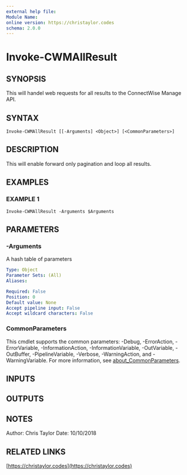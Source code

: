 ```yaml
---
external help file:
Module Name:
online version: https://christaylor.codes
schema: 2.0.0
---
```


# Invoke-CWMAllResult

## SYNOPSIS
This will handel web requests for all results to the ConnectWise Manage API.

## SYNTAX

```
Invoke-CWMAllResult [[-Arguments] <Object>] [<CommonParameters>]
```

## DESCRIPTION
This will enable forward only pagination and loop all results.

## EXAMPLES

### EXAMPLE 1
```
Invoke-CWMAllResult -Arguments $Arguments
```

## PARAMETERS

### -Arguments
A hash table of parameters

```yaml
Type: Object
Parameter Sets: (All)
Aliases:

Required: False
Position: 0
Default value: None
Accept pipeline input: False
Accept wildcard characters: False
```

### CommonParameters
This cmdlet supports the common parameters: -Debug, -ErrorAction, -ErrorVariable, -InformationAction, -InformationVariable, -OutVariable, -OutBuffer, -PipelineVariable, -Verbose, -WarningAction, and -WarningVariable. For more information, see [about_CommonParameters](http://go.microsoft.com/fwlink/?LinkID=113216).

## INPUTS

## OUTPUTS

## NOTES
Author: Chris Taylor
Date: 10/10/2018

## RELATED LINKS

[https://christaylor.codes](https://christaylor.codes)

